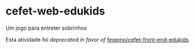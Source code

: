 # cefet-web-edukids
Um jogo para entreter sobrinhos

Esta atividade foi _deprecated in favor of_ [fegemo/cefet-front-end-edukids](https://github.com/fegemo/cefet-front-end-edukids)
